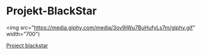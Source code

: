 # Projekt-BlackStar
<img src="https://media.giphy.com/media/3ov9jWu7BuHufyLs7m/giphy.gif" width="700")



[Project blackstar](https://project-blackstar13.netlify.com/)
